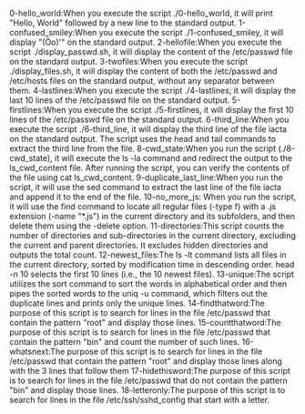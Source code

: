  0-hello_world:When you execute the script ./0-hello_world, it will print "Hello, World" followed by a new line to the standard output.
1-confused_smiley:When you execute the script ./1-confused_smiley, it will display "(Ôo)'" on the standard output.
2-hellofile:When you execute the script ./display_passwd.sh, it will display the content of the /etc/passwd file on the standard output.
3-twofiles:When you execute the script ./display_files.sh, it will display the content of both the /etc/passwd and /etc/hosts files on the standard output, without any separator between them.
4-lastlines:When you execute the script ./4-lastlines, it will display the last 10 lines of the /etc/passwd file on the standard output.
5-firstlines:When you execute the script ./5-firstlines, it will display the first 10 lines of the /etc/passwd file on the standard output.
 6-third_line:When you execute the script ./6-third_line, it will display the third line of the file iacta on the standard output. The script uses the head and tail commands to extract the third line from the file.
8-cwd_state:When you run the script (./8-cwd_state), it will execute the ls -la command and redirect the output to the ls_cwd_content file. After running the script, you can verify the contents of the file using cat ls_cwd_content.
9-duplicate_last_line:When you run the script, it will use the sed command to extract the last line of the file iacta and append it to the end of the file.
10-no_more_js: When you run the script, it will use the find command to locate all regular files (-type f) with a .js extension (-name "*.js") in the current directory and its subfolders, and then delete them using the -delete option.
11-directories:This script counts the number of directories and sub-directories in the current directory, excluding the current and parent directories. It excludes hidden directories and outputs the total count.
12-newest_files:The ls -lt command lists all files in the current directory, sorted by modification time in descending order.
head -n 10 selects the first 10 lines (i.e., the 10 newest files).
13-unique:The script utilizes the sort command to sort the words in alphabetical order and then pipes the sorted words to the uniq -u command, which filters out the duplicate lines and prints only the unique lines.
14-findthatword:The purpose of this script is to search for lines in the file /etc/passwd that contain the pattern "root" and display those lines.
15-countthatword:The purpose of this script is to search for lines in the file /etc/passwd that contain the pattern "bin" and count the number of such lines.
16-whatsnext:The purpose of this script is to search for lines in the file /etc/passwd that contain the pattern "root" and display those lines along with the 3 lines that follow them
17-hidethisword:The purpose of this script is to search for lines in the file /etc/passwd that do not contain the pattern "bin" and display those lines.
 18-letteronly:The purpose of this script is to search for lines in the file /etc/ssh/sshd_config that start with a letter.  
